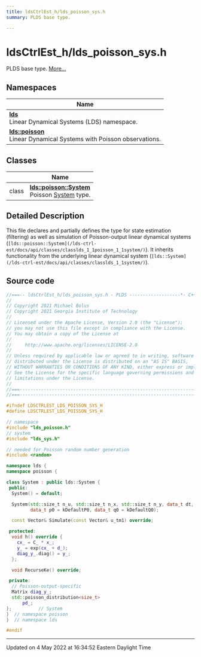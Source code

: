 ```yaml
---
title: ldsCtrlEst_h/lds_poisson_sys.h
summary: PLDS base type. 

---
```


# ldsCtrlEst_h/lds_poisson_sys.h

PLDS base type.  [More...](#detailed-description)



## Namespaces

| Name           |
| -------------- |
| **[lds](/lds-ctrl-est/docs/api/namespaces/namespacelds/)** <br>Linear Dynamical Systems (LDS) namespace.  |
| **[lds::poisson](/lds-ctrl-est/docs/api/namespaces/namespacelds_1_1poisson/)** <br>Linear Dynamical Systems with Poisson observations.  |

## Classes

|                | Name           |
| -------------- | -------------- |
| class | **[lds::poisson::System](/lds-ctrl-est/docs/api/classes/classlds_1_1poisson_1_1system/)** <br>Poisson [System]() type.  |

## Detailed Description



This file declares and partially defines the type for state estimation (filtering) as well as simulation of Poisson-output linear dynamical systems (`[lds::poisson::System](/lds-ctrl-est/docs/api/classes/classlds_1_1poisson_1_1system/)`). It inherits functionality from the underlying linear dynamical system (`[lds::System](/lds-ctrl-est/docs/api/classes/classlds_1_1system/)`). 





## Source code

```cpp
//===-- ldsCtrlEst_h/lds_poisson_sys.h - PLDS -------------------*- C++ -*-===//
//
// Copyright 2021 Michael Bolus
// Copyright 2021 Georgia Institute of Technology
//
// Licensed under the Apache License, Version 2.0 (the "License");
// you may not use this file except in compliance with the License.
// You may obtain a copy of the License at
//
//     http://www.apache.org/licenses/LICENSE-2.0
//
// Unless required by applicable law or agreed to in writing, software
// distributed under the License is distributed on an "AS IS" BASIS,
// WITHOUT WARRANTIES OR CONDITIONS OF ANY KIND, either express or implied.
// See the License for the specific language governing permissions and
// limitations under the License.
//
//===----------------------------------------------------------------------===//
//===----------------------------------------------------------------------===//

#ifndef LDSCTRLEST_LDS_POISSON_SYS_H
#define LDSCTRLEST_LDS_POISSON_SYS_H

// namespace
#include "lds_poisson.h"
// system
#include "lds_sys.h"

// needed for Poisson random number generation
#include <random>

namespace lds {
namespace poisson {

class System : public lds::System {
 public:
  System() = default;

  System(std::size_t n_u, std::size_t n_x, std::size_t n_y, data_t dt,
         data_t p0 = kDefaultP0, data_t q0 = kDefaultQ0);

  const Vector& Simulate(const Vector& u_tm1) override;

 protected:
  void h() override {
    cx_ = C_ * x_;
    y_ = exp(cx_ + d_);
    diag_y_.diag() = y_;
  };

  void RecurseKe() override;

 private:
  // Poisson-output-specific
  Matrix diag_y_;                 
  std::poisson_distribution<size_t>
      pd_;  
};          // System
}  // namespace poisson
}  // namespace lds

#endif
```


-------------------------------

Updated on  4 May 2022 at 16:34:52 Eastern Daylight Time
